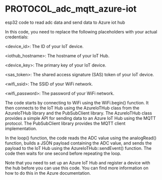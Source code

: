 # PROTOCOL_adc_mqtt_azure-iot
esp32 code to read adc data and send data to Azure iot hub


In this code, you need to replace the following placeholders with your actual credentials:

<device_id>: The ID of your IoT device.

<iothub_hostname>: The hostname of your IoT Hub.

<device_key>: The primary key of your IoT device.

<sas_token>: The shared access signature (SAS) token of your IoT device.

<wifi_ssid>: The SSID of your WiFi network.

<wifi_password>: The password of your WiFi network.


The code starts by connecting to WiFi using the WiFi.begin() function. It then connects to the IoT Hub using the AzureIoTHub class from the AzureIoTHub library and the PubSubClient library. The AzureIoTHub class provides a simple API for sending data to an Azure IoT Hub using the MQTT protocol. The PubSubClient library provides the MQTT client implementation.

In the loop() function, the code reads the ADC value using the analogRead() function, builds a JSON payload containing the ADC value, and sends the payload to the IoT Hub using the AzureIoTHub::sendEvent() function. The code then waits for one second before repeating the loop.

Note that you need to set up an Azure IoT Hub and register a device with the hub before you can use this code. You can find more information on how to do this in the Azure documentation.





